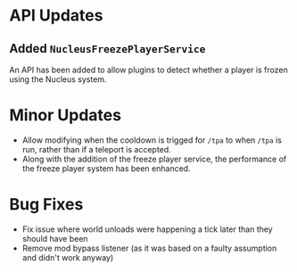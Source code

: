 # API Updates

## Added `NucleusFreezePlayerService`

An API has been added to allow plugins to detect whether a player is frozen using the Nucleus system.

# Minor Updates

* Allow modifying when the cooldown is trigged for `/tpa` to when `/tpa` is run, rather than if a teleport is accepted.
* Along with the addition of the freeze player service, the performance of the freeze player system has been enhanced.

# Bug Fixes

* Fix issue where world unloads were happening a tick later than they should have been
* Remove mod bypass listener (as it was based on a faulty assumption and didn't work anyway)

